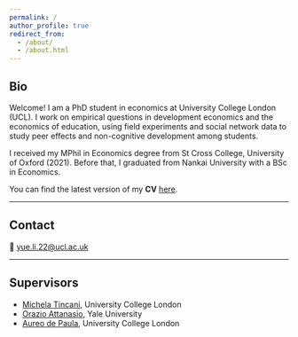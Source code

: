 ```yaml
---
permalink: /
author_profile: true
redirect_from: 
  - /about/
  - /about.html
---
```



## Bio

Welcome! I am a PhD student in economics at University College London (UCL). I work on empirical questions in development economics and the economics of education, using field experiments and social network data to study peer effects and non-cognitive development among students.

I received my MPhil in Economics degree from St Cross College, University of Oxford (2021). Before that, I graduated from Nankai University with a BSc in Economics.

You can find the latest version of my **CV** [here](/files/Yue_Li_CV.pdf).

---

## Contact

📧 <a href="mailto:yue.li.22@ucl.ac.uk">yue.li.22@ucl.ac.uk</a>

---

## Supervisors

- [Michela Tincani](https://sites.google.com/site/mtincani/home), University College London
- [Orazio Attanasio](https://campuspress.yale.edu/orazioattanasio/bio/), Yale University
- [Aureo de Paula](https://www.ucl.ac.uk/~uctpand/), University College London
